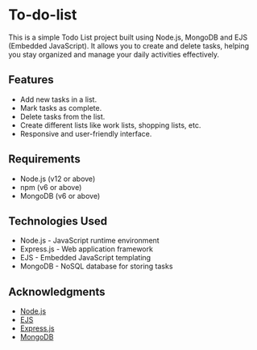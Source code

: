 # To-do-list
This is a simple Todo List project built using Node.js, MongoDB and EJS (Embedded JavaScript). It allows you to create and delete tasks, helping you stay organized and manage your daily activities effectively.

## Features
- Add new tasks in a list.
- Mark tasks as complete.
- Delete tasks from the list.
- Create different lists like work lists, shopping lists, etc.
- Responsive and user-friendly interface.

## Requirements
- Node.js (v12 or above)
- npm (v6 or above)
- MongoDB (v6 or above)

## Technologies Used
- Node.js - JavaScript runtime environment
- Express.js - Web application framework
- EJS - Embedded JavaScript templating
- MongoDB - NoSQL database for storing tasks

## Acknowledgments
- [Node.js](https://nodejs.org)
- [EJS](https://ejs.co/)
- [Express.js](https://expressjs.com)
- [MongoDB](https://www.mongodb.com/)

